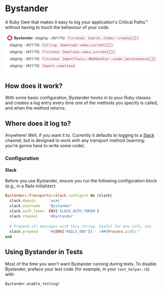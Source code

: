 # Bystander

A Ruby Gem that makes it easy to log your application's Critical Paths™ without
having to touch the behaviour of your code.

![Bystander in action, in a Slack channel](/screenshot.png?raw=true)

## How does it work?

With some basic configuration, Bystander hooks in to your Ruby classes
and creates a log entry every time one of the methods you specify is
called, and when the method returns.

## Where does it log to?

Anywhere! Well, if you want it to. Currently it defaults to logging to a
[Slack](https://slack.com) channel, but is designed to work with any
transport method (warning: you're gonna have to write some code).

### Configuration

#### Slack

Before you use Bystander, ensure you run the following configuration
block (e.g., in a Rails initializer):

```ruby
Bystander::Transports::Slack.configure do |slack|
  slack.domain      'wcmc'
  slack.username    'Bystander'
  slack.auth_token  ENV['SLACK_AUTH_TOKEN']
  slack.channel     '#bystander'

  # Prepend all messages with this string. Useful for env info, etc.
  slack.prepend     "#{ENV['RAILS_ENV']} - (##{Process.pid}):"
end
```

## Using Bystander in Tests

Most of the time you won't want Bystander running during tests. To
disable Bystander, preface your test code (for example, in your
`test_helper.rb`) with:

```
Bystander.enable_testing!
```

